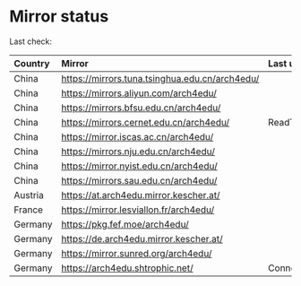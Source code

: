 <script src="./time.js"></script>
# Mirror status
Last check: <script type="text/javascript">localize(1751460805.032497);</script>

|Country|Mirror|Last update|
|:------|:-----|:----------|
|China|https://mirrors.tuna.tsinghua.edu.cn/arch4edu/|<script type="text/javascript">localize(1751439061);</script>|
|China|https://mirrors.aliyun.com/arch4edu/|<script type="text/javascript">localize(1751439061);</script>|
|China|https://mirrors.bfsu.edu.cn/arch4edu/|<script type="text/javascript">localize(1751395919);</script>|
|China|https://mirrors.cernet.edu.cn/arch4edu/|ReadTimeout|
|China|https://mirror.iscas.ac.cn/arch4edu/|<script type="text/javascript">localize(1750574662);</script>|
|China|https://mirrors.nju.edu.cn/arch4edu/|<script type="text/javascript">localize(1751352594);</script>|
|China|https://mirror.nyist.edu.cn/arch4edu/|<script type="text/javascript">localize(1751395919);</script>|
|China|https://mirrors.sau.edu.cn/arch4edu/|<script type="text/javascript">localize(1751222619);</script>|
|Austria|https://at.arch4edu.mirror.kescher.at/|<script type="text/javascript">localize(1751439061);</script>|
|France|https://mirror.lesviallon.fr/arch4edu/|<script type="text/javascript">localize(1751439061);</script>|
|Germany|https://pkg.fef.moe/arch4edu/|<script type="text/javascript">localize(1751439061);</script>|
|Germany|https://de.arch4edu.mirror.kescher.at/|<script type="text/javascript">localize(1751439061);</script>|
|Germany|https://mirror.sunred.org/arch4edu/|<script type="text/javascript">localize(1751439061);</script>|
|Germany|https://arch4edu.shtrophic.net/|ConnectionError|

<script src="./tablefilter/tablefilter.js"></script>
<script src="./table.js"></script>
